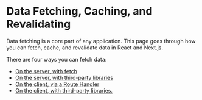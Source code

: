 # Data Fetching, Caching, and Revalidating

Data fetching is a core part of any application. This page goes through how you can fetch, cache, and revalidate data in React and Next.js.

There are four ways you can fetch data:


 - [On the server, with fetch](https://nextjs.org/docs/app/building-your-application/data-fetching/fetching-caching-and-revalidating#fetching-data-on-the-server-with-fetch)
 - [On the server, with third-party libraries](https://nextjs.org/docs/app/building-your-application/data-fetching/fetching-caching-and-revalidating#fetching-data-on-the-server-with-third-party-libraries)
 - [On the client, via a Route Handler](https://nextjs.org/docs/app/building-your-application/data-fetching/fetching-caching-and-revalidating#fetching-data-on-the-client-with-route-handlers)
 - [On the client, with third-party libraries.](https://nextjs.org/docs/app/building-your-application/data-fetching/fetching-caching-and-revalidating#fetching-data-on-the-client-with-route-handlers)


